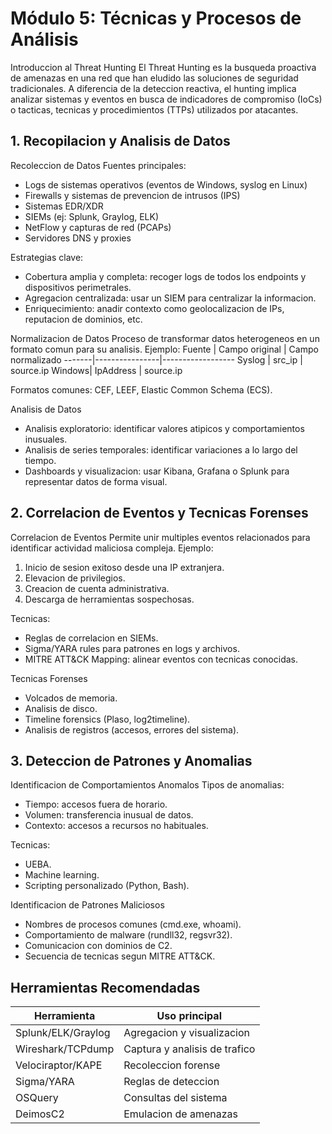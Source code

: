# Módulo 5: Técnicas y Procesos de Análisis

Introduccion al Threat Hunting
El Threat Hunting es la busqueda proactiva de amenazas en una red que han eludido las soluciones de seguridad tradicionales. A diferencia de la deteccion reactiva, el hunting implica analizar sistemas y eventos en busca de indicadores de compromiso (IoCs) o tacticas, tecnicas y procedimientos (TTPs) utilizados por atacantes.

## 1. Recopilacion y Analisis de Datos

Recoleccion de Datos
Fuentes principales:
- Logs de sistemas operativos (eventos de Windows, syslog en Linux)
- Firewalls y sistemas de prevencion de intrusos (IPS)
- Sistemas EDR/XDR
- SIEMs (ej: Splunk, Graylog, ELK)
- NetFlow y capturas de red (PCAPs)
- Servidores DNS y proxies

Estrategias clave:
- Cobertura amplia y completa: recoger logs de todos los endpoints y dispositivos perimetrales.
- Agregacion centralizada: usar un SIEM para centralizar la informacion.
- Enriquecimiento: anadir contexto como geolocalizacion de IPs, reputacion de dominios, etc.

Normalizacion de Datos
Proceso de transformar datos heterogeneos en un formato comun para su analisis.
Ejemplo:
Fuente | Campo original | Campo normalizado
-------|----------------|------------------
Syslog | src_ip         | source.ip
Windows| IpAddress      | source.ip

Formatos comunes: CEF, LEEF, Elastic Common Schema (ECS).

Analisis de Datos
- Analisis exploratorio: identificar valores atipicos y comportamientos inusuales.
- Analisis de series temporales: identificar variaciones a lo largo del tiempo.
- Dashboards y visualizacion: usar Kibana, Grafana o Splunk para representar datos de forma visual.

## 2. Correlacion de Eventos y Tecnicas Forenses

Correlacion de Eventos
Permite unir multiples eventos relacionados para identificar actividad maliciosa compleja.
Ejemplo:
1. Inicio de sesion exitoso desde una IP extranjera.
2. Elevacion de privilegios.
3. Creacion de cuenta administrativa.
4. Descarga de herramientas sospechosas.

Tecnicas:
- Reglas de correlacion en SIEMs.
- Sigma/YARA rules para patrones en logs y archivos.
- MITRE ATT&CK Mapping: alinear eventos con tecnicas conocidas.

Tecnicas Forenses
- Volcados de memoria.
- Analisis de disco.
- Timeline forensics (Plaso, log2timeline).
- Analisis de registros (accesos, errores del sistema).

## 3. Deteccion de Patrones y Anomalias

Identificacion de Comportamientos Anomalos
Tipos de anomalias:
- Tiempo: accesos fuera de horario.
- Volumen: transferencia inusual de datos.
- Contexto: accesos a recursos no habituales.

Tecnicas:
- UEBA.
- Machine learning.
- Scripting personalizado (Python, Bash).

Identificacion de Patrones Maliciosos
- Nombres de procesos comunes (cmd.exe, whoami).
- Comportamiento de malware (rundll32, regsvr32).
- Comunicacion con dominios de C2.
- Secuencia de tecnicas segun MITRE ATT&CK.

## Herramientas Recomendadas
Herramienta       | Uso principal
------------------|-----------------------------
Splunk/ELK/Graylog| Agregacion y visualizacion
Wireshark/TCPdump | Captura y analisis de trafico
Velociraptor/KAPE | Recoleccion forense
Sigma/YARA        | Reglas de deteccion
OSQuery           | Consultas del sistema
DeimosC2          | Emulacion de amenazas

